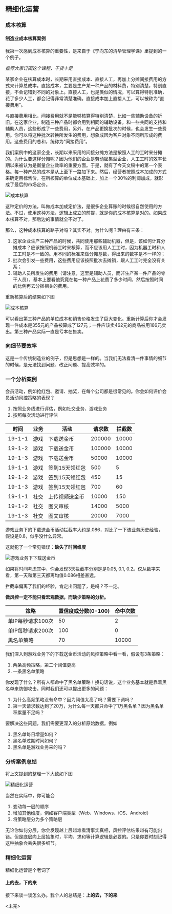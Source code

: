 ## 精细化运营

### 成本核算

#### 制造业成本核算案例

我第一次感到成本核算的重要性，是来自于《宁向东的清华管理学课》里提到的一个例子。

_推荐大家订阅这个课程，干货十足_

某家企业在核算成本时，长期采用直接成本、直接人工，再加上分摊间接费用的方式来计算总成本。直接成本，主要是生产某一种产品的材料费，特别清楚，特别直接，不会记错到不同的对象上。直接人工，也是类似的情况，可以算得特别准确，花了多少人工，都会记得非常清楚准确。直接成本加上直接人工，可以被称为“直接费用”。

与直接费用相比，间接费用就不是能够核算得特别清楚，比如一些辅助设备的折旧。在这家企业，制造三种产品时都会用到相同的辅助设备，和一些共同的支持和辅助人员，这些形成了一些费用，另外，在产品更换批次的时候，也会发生一些费用。你可以将这种批次转换所发生的费用，想象成因为客户对象不同所形成的费用。这些费用的总和，统称为“间接费用”。

我们案例中的这家企业，长期以来采用的间接分摊方法是按照人工的工时来分摊的。为什么要这样分摊呢？因为他们的企业是劳动密集型企业，人工工时的效率长期以来被认为是衡量企业效率的重要方面。于是，就有了今天文稿中的第一个表格。每一种产品的成本是从上至下一路加下来。然后，经营者按照成本加成的方式来确定目标售价，在所核算的单位成本基础上，加上一个30%的利润加成，就形成了最后的市场定价。

![成本核算](images/cost-calculation1.jpg)

这种定价的方法，叫做成本加成定价法，是很多企业算账的时候很自然使用的方法。不过，使用这种方法，逻辑上成立的前提，就是你的成本核算是对的。如果成本核算不对，那后边的事情就全不对了。

那么，这种成本核算的路子对吗？其实不对。为什么呢？理由有三条：
1. 这家企业生产三种产品的时候，共同使用那些辅助机器，但是，该如何计算分摊成本？应该按照机器工时来核算，而不应该用人工工时，因为机器工时和人工工时是不一致的。用不同的标准来做分摊基数，得出来的数字是不一样的；
2. 批次会引发一些费用，这些费用应该按照批次去摊销，跟人工工时完全没有关系；
3. 辅助人员所发生的费用（请注意，这里是辅助人员，而非生产某一件产品的骨干人员），基本上要看他究竟在每一种产品上花费了多少时间，然后按照时间的比例再去分摊相关的费用。

重新核算后的结果如下图

![成本核算](images/cost-calculation2.jpg)

可以看出第三种产品的单位成本和销售价格发生了巨大变化。重新计算后你才会发现一件成本是355元的产品被算成了127元；一件应该卖462元的商品被用166元卖出。第三种产品实际一直是亏本在售卖。

### 向细节要效率

这是一个传统制造业的例子，但是思想是一样的。当我们无法看清一件事情的细节的时候，是无法找到问题、改正问题、提高效率的。

### 一个分析案例

会员活动，例如抢红包、邀请、抽奖，在每个公司都是很常见的。你会如何评价会员活动风控策略的表现？

1. 按照业务线进行评估，例如社交业务、游戏业务
2. 按照每次活动进行评估

| 时间     | 业务 | 活动       | 请求数    | 拦截数   |
|--------|----|----------|--------|-------|
| 19-1-1 | 游戏 | 下载送金币    | 200000 | 10000 |
| 19-1-2 | 游戏 | 下载送金币    | 100000 | 10000 |
| 19-1-3 | 游戏 | 下载送金币    | 50000  | 10000 |
| 19-1-1 | 游戏 | 签到15天领红包 | 500    | 5     |
| 19-1-2 | 游戏 | 签到15天领红包 | 450    | 15    |
| 19-1-3 | 游戏 | 签到15天领红包 | 700    | 60    |
| 19-1-1 | 社交 | 上传视频送金币  | 10000  | 150   |
| 19-1-2 | 社交 | 图文审核     | 14000  | 5000  |
| 19-1-3 | 社交 | 图文审核     | 20000  | 7000  |

游戏业务下的下载送金币活动拦截率大约是.086，对比了一下该业务历史经验，假设是0.8，似乎没什么异常。

这就犯了一个常见错误：**缺失了时间维度**

![游戏业务下下载送金币](images/游戏业务下下载送金币.jpg)

如果将时间考虑其中，你会发现3天拦截率分别是是0.05, 0.1, 0.2。仅从数字来看，第一天和第三天都离均值0.086相差甚远。

拦截率偏离了我们的经验，肯定出问题了，是吗？不一定。

**做风控一定不能只看宏观数据，而缺少策略的分析。**

| 策略          | 置信度或分数(0-100) | 命中次数 |
|-------------|---------------|------|
| 单IP每秒请求100次 | 50            | 2    |
| 单IP每秒请求200次 | 100           | 0    |
| 黑名单策略       | 70            | 10000 |

我们深入到游戏业务下的下载送金币活动的风控策略中看一看，假设有3条策略：
1. 两条高频策略，第二个阈值更高
2. 一条黑名单策略

你发现了什么？所有人都命中了黑名单策略！换句话说，这个业务基本就是靠着黑名单来防御攻击。同时我们还可以提出更多的问题：
1. 为什么高频策略没有命中？因为阈值太高了吗？需要下调吗？
2. 第一天请求数达到了20万，为什么每一天都只命中了1万黑名单？因为黑名单积累量不足吗？

要解决这些问题，我们需要更深入的分析原始数据。例如
1. 黑名单每日增量如何？
2. 黑名单过期时间如何？
3. 黑名单是游戏业务来的吗？

### 分析案例总结

将上文提到的整理一下大致如下图

![精细化运营](images/Precision-Operation.jpg)

当然在实际中，你可能会
1. 变动每一层的顺序
2. 增加其他维度，例如客户端类型（Web、Windows、iOS、Android）
3. 将策略层分为多个策略层

无论你如何分层，你会发现越上层越难看清事实真相，风控评估结果越有可能出错。但是底层向上层抽象时，平均、求和等计算逻辑是必要的。只是你要时刻记得这种抽象会丢失很多细节。

### 精细化运营

精细化运营是个老词了

#### 上的去，下的来

接下来谈一谈怎么办。我个人的总结是：**上的去，下的来**

<未完>

